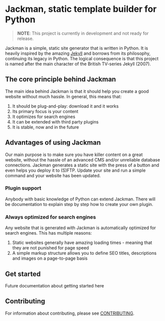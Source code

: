# Jackman, static template builder for Python

> **NOTE**: This project is currently in development and not ready for release.

Jackman is a simple, static site generator that is written in Python. It is heavily inspired by the amazing [Jekyll](https://github.com/jekyll/jekyll) and borrows from its philosophy, continuing its legacy in Python. The logical consequence is that this project is named after the main character of the British TV-series Jekyll (2007).

## The core principle behind Jackman
The main idea behind Jackman is that it should help you create a good website without much hassle. In general, this means that:
1. It should be plug-and-play: download it and it works
2. Its primary focus is your content
3. It optimizes for search engines
4. It can be extended with third party plugins
5. It is stable, now and in the future

## Advantages of using Jackman
Our main purpose is to make sure you have killer content on a great website, without the hassle of an advanced CMS and/or unreliable database connections. Jackman generates a static site with the press of a button and even helps you deploy it to (S)FTP. Update your site and run a simple command and your website has been updated.

### Plugin support
Anybody with basic knowledge of Python can extend Jackman. There will be documentation to explain step by step how to create your own plugin.

### Always optimized for search engines
Any website that is generated with Jackman is automatically optimized for search engines. This has multiple reasons:
1. Static websites generally have amazing loading times - meaning that they are not punished for page speed
2. A simple markup structure allows you to define SEO titles, descriptions and images on a page-to-page basis

## Get started
Future documentation about getting started here

## Contributing
For information about contributing, please see [CONTRIBUTING](CONTRIBUTING.md).
